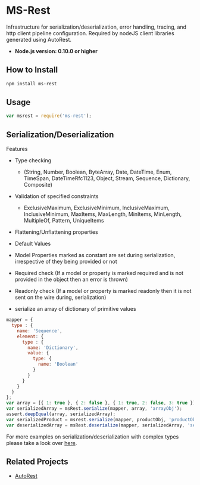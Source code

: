# MS-Rest

Infrastructure for serialization/deserialization, error handling, tracing, and http client pipeline configuration. Required by nodeJS client libraries generated using AutoRest.

- **Node.js version: 0.10.0 or higher**


## How to Install

```bash
npm install ms-rest
```

## Usage
```javascript
var msrest = require('ms-rest');
```
## Serialization/Deserialization
Features
- Type checking
  - (String, Number, Boolean, ByteArray, Date, DateTime, Enum, TimeSpan, DateTimeRfc1123, Object, Stream, Sequence, Dictionary, Composite)
- Validation of specified constraints
  - ExclusiveMaximum, ExclusiveMinimum, InclusiveMaximum, InclusiveMinimum, MaxItems, MaxLength, MinItems, MinLength, MultipleOf, Pattern, UniqueItems
- Flattening/Unflattening properties
- Default Values
- Model Properties marked as constant are set during serialization, irrespective of they being provided or not
- Required check (If a model or property is marked required and is not provided in the object then an error is thrown)
- Readonly check (If a model or property is marked readonly then it is not sent on the wire during, serialization)

- serialize an array of dictionary of primitive values
```javascript
mapper = {
  type : {
    name: 'Sequence', 
    element: {
      type : {
        name: 'Dictionary',
        value: {
          type: {
            name: 'Boolean'
          }
        }
      }
    }
  }
};
var array = [{ 1: true }, { 2: false }, { 1: true, 2: false, 3: true }];
var serializedArray = msRest.serialize(mapper, array, 'arrayObj');
assert.deepEqual(array, serializedArray);
var serializedProduct = msrest.serialize(mapper, productObj, 'productObject');
var deserializedArray = msRest.deserialize(mapper, serializedArray, 'serializedArrayObj');
```
For more examples on serialization/deserialization with complex types please take a look over [here](https://github.com/Azure/autorest/blob/master/ClientRuntimes/NodeJS/ms-rest/test/serializationTests.js#L116).

## Related Projects

- [AutoRest](https://github.com/Azure/AutoRest)